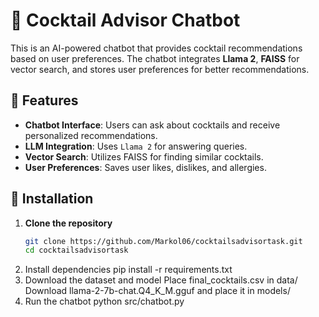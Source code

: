 # 🍹 Cocktail Advisor Chatbot

This is an AI-powered chatbot that provides cocktail recommendations based on user preferences. The chatbot integrates **Llama 2**, **FAISS** for vector search, and stores user preferences for better recommendations.

## 🚀 Features
- **Chatbot Interface**: Users can ask about cocktails and receive personalized recommendations.
- **LLM Integration**: Uses `Llama 2` for answering queries.
- **Vector Search**: Utilizes FAISS for finding similar cocktails.
- **User Preferences**: Saves user likes, dislikes, and allergies.

## 🔧 Installation

1. **Clone the repository**
   ```bash
   git clone https://github.com/Markol06/cocktailsadvisortask.git
   cd cocktailsadvisortask
2. Install dependencies
pip install -r requirements.txt
3. Download the dataset and model
Place final_cocktails.csv in data/
Download llama-2-7b-chat.Q4_K_M.gguf and place it in models/
4. Run the chatbot
python src/chatbot.py
